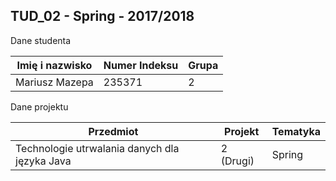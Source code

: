 ## TUD_02 - Spring - 2017/2018 ##

Dane studenta

| Imię i nazwisko   | Numer Indeksu | Grupa |
|-------------------|---------------|-------|
| Mariusz Mazepa    | 235371        | 2     |

Dane projektu

| Przedmiot                                     | Projekt   | Tematyka  |
|-----------------------------------------------|-----------|-----------|
| Technologie utrwalania danych dla języka Java | 2 (Drugi) | Spring    |

